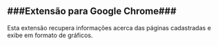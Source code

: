 ###Extensão para Google Chrome###
---
Esta extensão recupera informações acerca das páginas
cadastradas e exibe em formato de gráficos.
